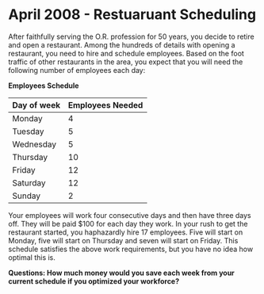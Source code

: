 # April 2008 - Restuaruant Scheduling

After faithfully serving the O.R. profession for 50 years, you decide to retire and open a restaurant. Among the hundreds of details with opening a restaurant, you need to hire and schedule employees. Based on the foot traffic of other restaurants in the area, you expect that you will need the following number of employees each day:

**Employees Schedule**     

| Day of week | Employees Needed |
|---|---| 
|Monday|4| 
|Tuesday|5| 
|Wednesday|5| 
|Thursday|10| 
|Friday|12| 
|Saturday|12| 
|Sunday|2| 

Your employees will work four consecutive days and then have three days off. They will be paid $100 for each day they work.  In your rush to get the restaurant started, you haphazardly hire 17 employees. Five will start on Monday, five will start on Thursday and seven will start on Friday. This schedule satisfies the above work requirements, but you have no idea how optimal this is.

**Questions: How much money would you save each week from your current schedule if you optimized your workforce?**
